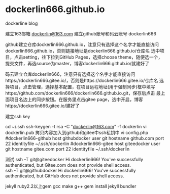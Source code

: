 # dockerlin666.github.io
dockerline blog

建立163邮箱 dockerlin@163.com
建立github账号和码云账号 dockerlin666

github建立仓库dockerlin666.github.io，注意只有选择这个名字才能直接访问dockerlin666.github.io，否则链接地址是dockerlin666.github.io/仓库名
选中项目，点击setting，往下拉到GitHub Pages，选择choose theme，随便选一个，提交文件，再选source为master，博客dockerlin666.github.io/就建好了

码云建立仓库dockerlin666，注意只有选择这个名字才能直接访问https://dockerlin666.gitee.io/，否则是https://dockerlin666.gitee.io/仓库名
选择项目，点击管理，选择基本配置，在项目远程地址(用于强制同步)框中填写https://github.com/dockerlin666/dockerlin666.github.io.git，保存后点击
最上面项目名边上的同步按钮。在服务里点击gitee page，选中开启，博客https://dockerlin666.gitee.io/建好了

建立ssh key

cd ~/.ssh
ssh-keygen -t rsa -C "dockerlin@163.com" -f dockerlin
vi dockerlin.pub
拷贝内容加入到github和gitee中ssh私钥中
vi config.php
  #dockerlin666-github
 host githubdocker
 user git
 hostname github.com
 port 22
 identityfile ~/.ssh/dockerlin
#dockerlin666-gitee
 host giteedocker
 user git
 hostname gitee.com
 port 22
 identityfile ~/.ssh/dockerlin
 
 测试
 ssh -T git@giteedocker
 Hi dockerlin666! You've successfully authenticated, but Gitee.com does not provide shell access.  
 ssh -T git@githubdocker
 Hi dockerlin666! You've successfully authenticated, but GitHub does not provide shell access.

jekyll
ruby2.2以上gem gcc make g++
gem install jekyll bundler
